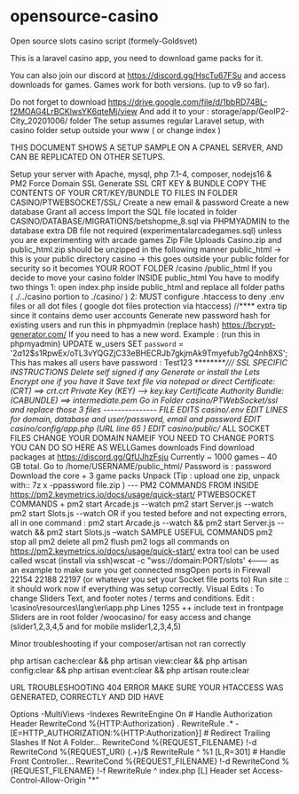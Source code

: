 # opensource-casino
Open source slots casino script  (formely-Goldsvet)

This is a laravel casino app, you need to download game packs for it.

You can also join our discord at https://discord.gg/HscTu67FSu and access downloads for games.
Games work for both versions. (up to v9 so far).

Do not forget to download 
https://drive.google.com/file/d/1bbRD74BL-f2MOAG4LrBCKlwsYK6qteMj/view
And add it to your : storage/app/GeoIP2-City_20201006/  folder 
The setup assumes regular Laravel setup, with casino folder setup outside your www ( or change index )

THIS DOCUMENT SHOWS A SETUP SAMPLE ON A CPANEL SERVER, AND CAN BE REPLICATED ON OTHER SETUPS. 

Setup your server with Apache, mysql, php 7.1-4, composer, nodejs16 & PM2 
Force Domain SSL 
Generate SSL CRT KEY & BUNDLE COPY THE CONTENTS OF YOUR CRT/KEY/BUNDLE TO FILES IN FOLDER 
CASINO/PTWEBSOCKET/SSL/ Create a new email & password 
Create a new database Grant all access Import the SQL file located in folder CASINO/DATABASE/MIGRATIONS/betshopme_8.sql via PHPMYADMIN to the database extra DB file not required (experimentalarcadegames.sql) unless you are experimenting with arcade games Zip File Uploads Casino.zip and public_html.zip should be unzipped in the following manner public_html → this is your public directory casino → this goes outside your public folder for security so it becomes YOUR ROOT FOLDER /casino /public_html If you decide to move your casino folder INSIDE public_html You have to modify two things 1: open index.php inside public_html and replace all folder paths ( ./../casino portion to ./casino/ ) 2: MUST configure .htaccess to deny .env files or all dot files ( google dot files protection via htaccess) //**** extra tip since it contains demo user accounts Generate new password hash for existing users and run this in phpmyadmin (replace hash) https://bcrypt-generator.com/ If you need to has a new word. Example : (run this in phpmyadmin) UPDATE w_users SET `password` = '$2a$12$s1RpwEx/oTL3vYQGZjC33eBHECRJb7gkjmAk9Tmyefub7gQ4nh8XS';
This has makes all users have password : Test123 *********/// 
SSL SPECIFIC INSTRUCTIONS Delete self signed if any Generate or install the Lets Encrypt one if you have it Save text file via notepad or direct 
Certificate: (CRT) ==> crt.crt Private Key (KEY) --> key.key Certificate Authority Bundle: (CABUNDLE) ==> intermediate.pem 
Go in Folder casino/PTWebSocket/ssl and replace those 3 files --------------- FILE EDITS casino/.env EDIT LINES for domain, database and user/password, email and password EDIT casino/config/app.php (URL line 65 ) EDIT casino/public/* ALL SOCKET FILES CHANGE YOUR DOMAIN NAMEIF YOU NEED TO CHANGE PORTS YOU CAN DO SO HERE AS WELLGames downloads Find download packages at https://discord.gg/QfUJhzFsju Currently ~ 1000 games – 40 GB total. Go to /home/USERNAME/public_html/ Password is : password Download the core + 3 game packs Unpack (Tip : upload one zip, unpack with:: 7z x -ppassword file.zip ) ---
PM2 COMMANDS FROM INSIDE https://pm2.keymetrics.io/docs/usage/quick-start/ PTWEBSOCKET COMMANDS + pm2 start Arcade.js --watch pm2 start Server.js --watch pm2 start Slots.js --watch OR if you tested before and not expecting errors, all in one command : pm2 start Arcade.js --watch && pm2 start Server.js --watch && pm2 start Slots.js –watch SAMPLE USEFUL COMMANDS pm2 stop all pm2 delete all pm2 flush pm2 logs all commands on https://pm2.keymetrics.io/docs/usage/quick-start/ extra tool can be used called wscat (install via ssh)wscat -c "wss://domain:PORT/slots' <--- as an example to make sure you get connected msgOpen ports in Firewall 22154 22188 22197 (or whatever you set your Socket file ports to) Run site :: it should work now if everything was setup correctly. Visual Edits : To change Sliders Text, and footer notes / terms and conditions. Edit : \casino\resources\lang\en\app.php Lines 1255 ++ include text in frontpage Sliders are in root folder /woocasino/ for easy access and change (slider1,2,3,4,5 and for mobile mslider1,2,3,4,5)

Minor troubleshooting if your composer/artisan not ran correctly

php artisan cache:clear && php artisan view:clear && php artisan config:clear && php artisan event:clear && php artisan route:clear

URL TROUBLESHOOTING 404 ERROR
MAKE SURE YOUR HTACCESS WAS GENERATED, CORRECTLY AND DID HAVE

<IfModule mod_rewrite.c>
<IfModule mod_negotiation.c>
Options -MultiViews -Indexes
</IfModule>
RewriteEngine On
# Handle Authorization Header
RewriteCond %{HTTP:Authorization} .
RewriteRule .* - [E=HTTP_AUTHORIZATION:%{HTTP:Authorization}]
# Redirect Trailing Slashes If Not A Folder...
RewriteCond %{REQUEST_FILENAME} !-d
RewriteCond %{REQUEST_URI} (.+)/$
RewriteRule ^ %1 [L,R=301]
# Handle Front Controller...
RewriteCond %{REQUEST_FILENAME} !-d
RewriteCond %{REQUEST_FILENAME} !-f
RewriteRule ^ index.php [L]
</IfModule>
<IfModule mod_headers.c>
Header set Access-Control-Allow-Origin "*"
</IfModule>
